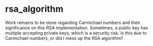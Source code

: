 # rsa_algorithm
Work remains to be done regarding Carmichael numbers and their significance on this RSA implementation.
Sometimes, a public key has multiple accepting private keys, which is a security risk.
Is this due to Carmichael numbers, or did I mess up the RSA algorithm?